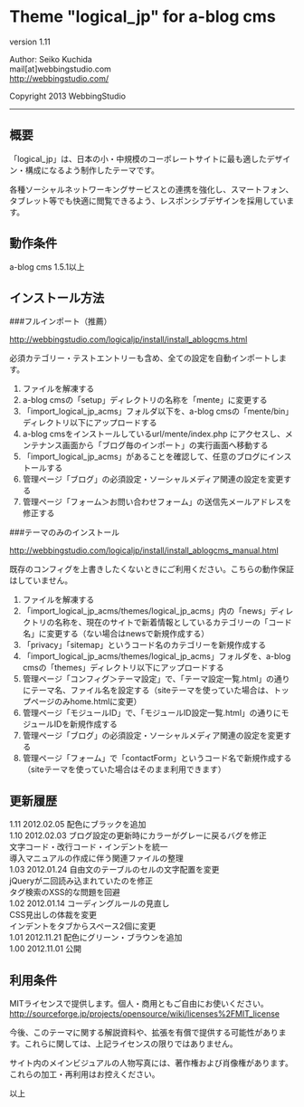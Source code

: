 Theme "logical_jp" for a-blog cms
====================================

version 1.11

Author: Seiko Kuchida  
mail[at]webbingstudio.com  
http://webbingstudio.com/

Copyright 2013 WebbingStudio

- - - - - - - - - - - - - - - - - - -

概要
------------------------------------

「logical_jp」は、日本の小・中規模のコーポレートサイトに最も適したデザイン・構成になるよう制作したテーマです。

各種ソーシャルネットワーキングサービスとの連携を強化し、スマートフォン、タブレット等でも快適に閲覧できるよう、レスポンシブデザインを採用しています。


動作条件
------------------------------------

a-blog cms 1.5.1以上


インストール方法
------------------------------------

###フルインポート（推薦）

http://webbingstudio.com/logicaljp/install/install_ablogcms.html

必須カテゴリー・テストエントリーも含め、全ての設定を自動インポートします。

1. ファイルを解凍する
2. a-blog cmsの「setup」ディレクトリの名称を「mente」に変更する
3. 「import_logical_jp_acms」フォルダ以下を、a-blog cmsの「mente/bin」ディレクトリ以下にアップロードする
4. a-blog cmsをインストールしているurl/mente/index.php にアクセスし、メンテナンス画面から「ブログ毎のインポート」の実行画面へ移動する
5. 「import_logical_jp_acms」があることを確認して、任意のブログにインストールする
6. 管理ページ「ブログ」の必須設定・ソーシャルメディア関連の設定を変更する
7. 管理ページ「フォーム＞お問い合わせフォーム」の送信先メールアドレスを修正する

###テーマのみのインストール

http://webbingstudio.com/logicaljp/install/install_ablogcms_manual.html

既存のコンフィグを上書きしたくないときにご利用ください。こちらの動作保証はしていません。

1. ファイルを解凍する
2. 「import_logical_jp_acms/themes/logical_jp_acms」内の「news」ディレクトリの名称を、現在のサイトで新着情報としているカテゴリーの「コード名」に変更する（ない場合はnewsで新規作成する）
3. 「privacy」「sitemap」というコード名のカテゴリーを新規作成する
4. 「import_logical_jp_acms/themes/logical_jp_acms」フォルダを、a-blog cmsの「themes」ディレクトリ以下にアップロードする
5. 管理ページ「コンフィグ＞テーマ設定」で、「テーマ設定一覧.html」の通りにテーマ名、ファイル名を設定する（siteテーマを使っていた場合は、トップページのみhome.htmlに変更）
6. 管理ページ「モジュールID」で、「モジュールID設定一覧.html」の通りにモジュールIDを新規作成する
7. 管理ページ「ブログ」の必須設定・ソーシャルメディア関連の設定を変更する
8. 管理ページ「フォーム」で「contactForm」というコード名で新規作成する（siteテーマを使っていた場合はそのまま利用できます）

更新履歴
------------------------------------

1.11 2012.02.05 配色にブラックを追加  
1.10 2012.02.03 ブログ設定の更新時にカラーがグレーに戻るバグを修正  
                文字コード・改行コード・インデントを統一  
                導入マニュアルの作成に伴う関連ファイルの整理  
1.03 2012.01.24 自由文のテーブルのセルの文字配置を変更  
                jQueryが二回読み込まれていたのを修正  
                タグ検索のXSS的な問題を回避  
1.02 2012.01.14 コーディングルールの見直し  
                CSS見出しの体裁を変更  
                インデントをタブからスペース2個に変更  
1.01 2012.11.21 配色にグリーン・ブラウンを追加  
1.00 2012.11.01 公開


利用条件
------------------------------------

MITライセンスで提供します。個人・商用ともご自由にお使いください。  
http://sourceforge.jp/projects/opensource/wiki/licenses%2FMIT_license

今後、このテーマに関する解説資料や、拡張を有償で提供する可能性があります。これらに関しては、上記ライセンスの限りではありません。  

サイト内のメインビジュアルの人物写真には、著作権および肖像権があります。  
これらの加工・再利用はお控えください。

以上
